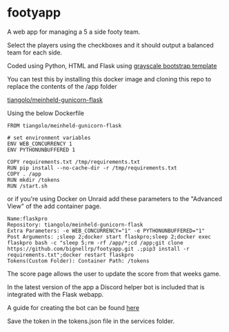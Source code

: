 # footyapp

A web app for managing a 5 a side footy team.

Select the players using the checkboxes and it should output a balanced team
for each side.

Coded using Python, HTML and Flask using
[grayscale bootstrap template](https://startbootstrap.com/theme/grayscale)

You can test this by installing this docker image and cloning this repo to
replace the contents of the /app folder

[tiangolo/meinheld-gunicorn-flask](https://github.com/tiangolo/meinheld-gunicorn-flask-docker)

Using the below Dockerfile

```
FROM tiangolo/meinheld-gunicorn-flask

# set environment variables
ENV WEB_CONCURRENCY 1
ENV PYTHONUNBUFFERED 1

COPY requirements.txt /tmp/requirements.txt
RUN pip install --no-cache-dir -r /tmp/requirements.txt
COPY . /app
RUN mkdir /tokens
RUN /start.sh
```

or if you're using Docker on Unraid add these parameters to the "Advanced View" of the add container page.

```
Name:flaskpro
Repository: tiangolo/meinheld-gunicorn-flask
Extra Parameters: -e WEB_CONCURRENCY="1" -e PYTHONUNBUFFERED="1"
Post Arguments: ;sleep 2;docker start flaskpro;sleep 2;docker exec flaskpro bash -c "sleep 5;rm -rf /app/*;cd /app;git clone https://github.com/bignellrp/footyapp.git .;pip3 install -r requirements.txt";docker restart flaskpro
Tokens(Custom Folder): Container Path: /tokens
```

The score page allows the user to update the score from that weeks game.

In the latest version of the app a Discord helper bot is included that is integrated with the Flask webapp.

A guide for creating the bot can be found [here](https://discordpy.readthedocs.io/en/stable/discord.html)

Save the token in the tokens.json file in the services folder.